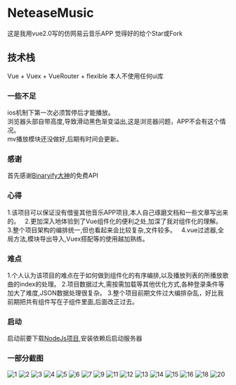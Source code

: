 # NeteaseMusic
这是我用vue2.0写的仿网易云音乐APP 觉得好的给个Star或Fork
## 技术栈
Vue + Vuex + VueRouter + flexible 
本人不使用任何ui库

### 一些不足
ios机制下第一次必须暂停后才能播放。  
浏览器头部自带高度,导致滑动黑色渐变溢出,这是浏览器问题，APP不会有这个情况。  
mv播放模块还没做好,后期有时间会更新。  
 
### 感谢
首先感谢[Binaryify大神](https://github.com/Binaryify/NeteaseCloudMusicApi)的免费API

### 心得
1.该项目可以保证没有借鉴其他音乐APP项目,本人自己琢磨文档和一些文章写出来的。  
2.更加深入地体验到了Vue组件化的便利之处,加深了我对组件化的理解。   
3.整个项目架构的编排统一,但也看起来会比较复杂,文件较多。  
4.vue过滤器,全局方法,模块导出导入,Vuex搭配等的使用越加熟练。 
 
### 难点
1.个人认为该项目的难点在于如何做到组件化的有序编排,以及播放列表的所播放歌曲的index的处理。
2.项目数据过大,需按需加载等其他优化方式,各种登录条件等加大了难度,JSON数据处理很复杂。 
3.整个项目前期文件过大编排杂乱，好比我前期把共有组件写在子组件里面,后面改正过去。  
 
### 启动
启动前要下载[NodeJs项目](https://github.com/Binaryify/NeteaseCloudMusicApi),安装依赖后启动服务器

### 一部分截图
![1](https://github.com/ShuHongXie/IMG/blob/master/1.png "1")
![2](https://github.com/ShuHongXie/IMG/blob/master/2.png "2")
![3](https://github.com/ShuHongXie/IMG/blob/master/3.png "3")
![4](https://github.com/ShuHongXie/IMG/blob/master/4.png "4")
![5](https://github.com/ShuHongXie/IMG/blob/master/5.png "5")
![6](https://github.com/ShuHongXie/IMG/blob/master/6.png "6")
![7](https://github.com/ShuHongXie/IMG/blob/master/7.png "7")
![9](https://github.com/ShuHongXie/IMG/blob/master/9.png "9")
![11](https://github.com/ShuHongXie/IMG/blob/master/11.png "11")
![12](https://github.com/ShuHongXie/IMG/blob/master/12.png "12")
![13](https://github.com/ShuHongXie/IMG/blob/master/13.png "13")
![14](https://github.com/ShuHongXie/IMG/blob/master/14.png "14")
![15](https://github.com/ShuHongXie/IMG/blob/master/15.png "15")
![16](https://github.com/ShuHongXie/IMG/blob/master/16.png "16")
![18](https://github.com/ShuHongXie/IMG/blob/master/18.png "18")
![20](https://github.com/ShuHongXie/IMG/blob/master/20.png "20")

 
